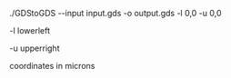 ./GDStoGDS --input input.gds -o output.gds -l 0,0 -u 0,0

-l lowerleft

-u upperright

coordinates in microns
